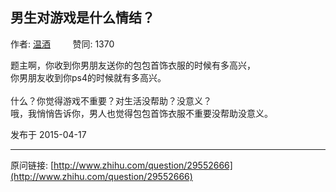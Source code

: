 ## 男生对游戏是什么情结？

作者: [温酒](http://www.zhihu.com/people/warmwine)&nbsp;&nbsp;&nbsp;&nbsp;&nbsp;&nbsp;&nbsp;&nbsp; 赞同: 1370


题主啊，你收到你男朋友送你的包包首饰衣服的时候有多高兴，<br>你男朋友收到你ps4的时候就有多高兴。<br><br>什么？你觉得游戏不重要？对生活没帮助？没意义？<br>哦，我悄悄告诉你，男人也觉得包包首饰衣服不重要没帮助没意义。



发布于 2015-04-17



---
原问链接: [http://www.zhihu.com/question/29552666](http://www.zhihu.com/question/29552666)